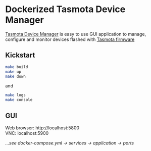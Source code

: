 # Dockerized Tasmota Device Manager
[Tasmota Device Manager](https://github.com/jziolkowski/tdm) is easy to use GUI application to manage, configure and monitor devices flashed with [Tasmota firmware](https://github.com/arendst/Tasmota)

## Kickstart
```sh
make build
make up
make down
```
and
```sh
make logs
make console
```

## GUI
Web browser: http://localhost:5800  
VNC: localhost:5900

*...see docker-compose.yml -> services -> application -> ports*